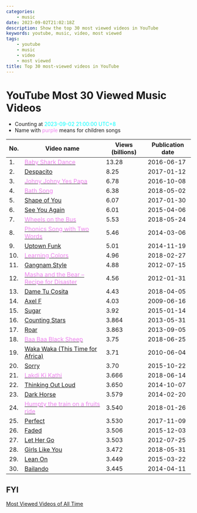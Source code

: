 ```yaml
---
categories:
    - music
date: 2023-09-02T21:02:18Z
description: Show the top 30 most viewed videos in YouTube
keywords: youtube, music, video, most viewed
tags:
    - youtube
    - music
    - video
    - most viewed
title: Top 30 most-viewed videos in YouTube
---
```




<style>
r { color: Red }
o { color: Orange }
g { color: Lime }
aquamarine { color: aquamarine }
pp { color: Violet }
aqua { color: aqua }
</style>

# YouTube Most 30 Viewed Music Videos

- Counting at <aqua>2023-09-02 21:00:00 UTC+8</aqua>
- Name with <pp>purple</pp> means for children songs

| No. | Video name                                                                                                      | Views (billions) | Publication date |
|-----|-----------------------------------------------------------------------------------------------------------------|------------------|------------------|
| 1.  | [<pp>Baby Shark Dance</pp>](https://www.youtube.com/watch?v=XqZsoesa55w)                                        | 13.28            | 2016-06-17       |
| 2.  | [Despacito](https://www.youtube.com/watch?v=kJQP7kiw5Fk)                                                        | 8.25             | 2017-01-12       |
| 3.  | [<pp>Johny Johny Yes Papa</pp>](https://www.youtube.com/watch?v=F4tHL8reNCs)                                    | 6.78             | 2016-10-08       |
| 4.  | [<pp>Bath Song</pp>](https://www.youtube.com/watch?v=WRVsOCh907o)                                               | 6.38             | 2018-05-02       |
| 5.  | [Shape of You](https://www.youtube.com/watch?v=JGwWNGJdvx8)                                                     | 6.07             | 2017-01-30       |
| 6.  | [See You Again](https://www.youtube.com/watch?v=RgKAFK5djSk)                                                    | 6.01             | 2015-04-06       |
| 7.  | [<pp>Wheels on the Bus</pp>](https://www.youtube.com/watch?v=e_04ZrNroTo)                                       | 5.53             | 2018-05-24       |
| 8.  | [<pp>Phonics Song with Two Words</pp>](https://www.youtube.com/watch?v=hq3yfQnllfQ)                             | 5.46             | 2014-03-06       |
| 9.  | [Uptown Funk](https://www.youtube.com/watch?v=OPf0YbXqDm0)                                                      | 5.01             | 2014-11-19       |
| 10. | [<pp>Learning Colors</pp>](https://www.youtube.com/watch?v=_nAu9D-8srA&list=PLJny7Hjsq0AznF7I7nV_MkQVdoItluPWc) | 4.96             | 2018-02-27       |
| 11. | [Gangnam Style](https://www.youtube.com/watch?v=9bZkp7q19f0)                                                    | 4.88             | 2012-07-15       |
| 12. | [<pp>Masha and the Bear – Recipe for Disaster</pp>](https://www.youtube.com/watch?v=KYniUCGPGLs)                | 4.56             | 2012-01-31       |
| 13. | [Dame Tu Cosita](https://www.youtube.com/watch?v=FzG4uDgje3M)                                                   | 4.43             | 2018-04-05       |
| 14. | [Axel F](https://www.youtube.com/watch?v=k85mRPqvMbE)                                                           | 4.03             | 2009-06-16       |
| 15. | [Sugar](https://www.youtube.com/watch?v=09R8_2nJtjg)                                                            | 3.92             | 2015-01-14       |
| 16. | [Counting Stars](https://www.youtube.com/watch?v=hT_nvWreIhg)                                                   | 3.864            | 2013-05-31       |
| 17. | [Roar](https://www.youtube.com/watch?v=CevxZvSJLk8)                                                             | 3.863            | 2013-09-05       |
| 18. | [<pp>Baa Baa Black Sheep</pp>](https://www.youtube.com/watch?v=MR5XSOdjKMA)                                     | 3.75             | 2018-06-25       |
| 19. | [Waka Waka (This Time for Africa)](https://www.youtube.com/watch?v=pRpeEdMmmQ0)                                 | 3.71             | 2010-06-04       |
| 20. | [Sorry](https://www.youtube.com/watch?v=fRh_vgS2dFE)                                                            | 3.70             | 2015-10-22       |
| 21. | [<pp>Lakdi Ki Kathi</pp>](https://www.youtube.com/watch?v=3bLfzgZ-wO8)                                          | 3.666            | 2018-06-14       |
| 22. | [Thinking Out Loud](https://www.youtube.com/watch?v=lp-EO5I60KA)                                                | 3.650            | 2014-10-07       |
| 23. | [Dark Horse](https://www.youtube.com/watch?v=0KSOMA3QBU0)                                                       | 3.579            | 2014-02-20       |
| 24. | [<pp>Humpty the train on a fruits ride</pp>](https://www.youtube.com/watch?v=138nNxXUJXw&t=33s)                 | 3.540            | 2018-01-26       |
| 25. | [Perfect](https://www.youtube.com/watch?v=2Vv-BfVoq4g)                                                          | 3.530            | 2017-11-09       |
| 26. | [Faded](https://www.youtube.com/watch?v=60ItHLz5WEA)                                                            | 3.506            | 2015-12-03       |
| 27. | [Let Her Go](https://www.youtube.com/watch?v=RBumgq5yVrA)                                                       | 3.503            | 2012-07-25       |
| 28. | [Girls Like You](https://www.youtube.com/watch?v=aJOTlE1K90k)                                                   | 3.472            | 2018-05-31       |
| 29. | [Lean On](https://www.youtube.com/watch?v=YqeW9_5kURI)                                                          | 3.449            | 2015-03-22       |
| 30. | [Bailando](https://www.youtube.com/watch?v=NUsoVlDFqZg)                                                         | 3.445            | 2014-04-11       |

## FYI

[Most Viewed Videos of All Time](https://www.youtube.com/playlist?list=PLirAqAtl_h2r5g8xGajEwdXd3x1sZh8hC)
